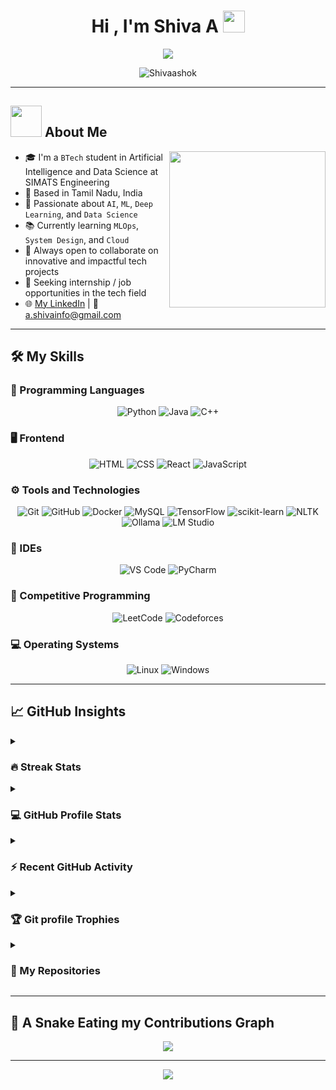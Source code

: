 <!-- README for https://github.com/Shivaashok -->

<h1 align="center">Hi , I'm Shiva A <img src="https://media.giphy.com/media/hvRJCLFzcasrR4ia7z/giphy.gif" width="35"></h1>
<p align="center">
  <a href="https://github.com/DenverCoder1/readme-typing-svg"><img src="https://readme-typing-svg.herokuapp.com?font=Time+New+Roman&color=%23C8BE25&size=25&center=true&vCenter=true&width=600&height=100&lines=AI+%2F+ML+Engineer;Software+Developer;BTech+AI+%26+Data+Science+Student;Passionate+about+Automation+and+Problem+Solving;Always+learning+new+things"></a>
</p>

<p align="center"> 
	<img src="https://komarev.com/ghpvc/?username=Shivaashok&label=Profile%20views&color=0047AB&style=plastic" alt="Shivaashok" /> 
</p>

---

## <picture><img src="https://github.com/7oSkaaa/7oSkaaa/blob/main/Images/about_me.gif?raw=true" width = 50px></picture> About Me

<picture> <img align="right" src="https://github.com/7oSkaaa/7oSkaaa/blob/main/Images/Right_Side.gif?raw=true" width = 250px></picture>

- 🎓 I'm a `BTech` student in Artificial Intelligence and Data Science at SIMATS Engineering
- 📍 Based in Tamil Nadu, India
- 🤖 Passionate about `AI`, `ML`, `Deep Learning`, and `Data Science`
- 📚 Currently learning `MLOps`, `System Design`, and `Cloud`
- 🧠 Always open to collaborate on innovative and impactful tech projects
- 💼 Seeking internship / job opportunities in the tech field
- 🌐 [My LinkedIn](https://www.linkedin.com/in/shiva-ai/) | 📧 a.shivainfo@gmail.com

---

## 🛠️ My Skills

### 🧠 Programming Languages
<p align="center">
  <img alt="Python" src="https://img.shields.io/badge/Python-%2314354C.svg?style=plastic&logo=python&logoColor=white" />
  <img alt="Java" src="https://img.shields.io/badge/Java-%23007396.svg?style=plastic&logo=java&logoColor=white" />
  <img alt="C++" src="https://img.shields.io/badge/C++-%2300599C.svg?style=plastic&logo=c%2B%2B&logoColor=white" />
</p>

### 🖥️ Frontend
<p align="center">
  <img alt="HTML" src="https://img.shields.io/badge/HTML5-%23E34F26.svg?style=plastic&logo=html5&logoColor=white" />
  <img alt="CSS" src="https://img.shields.io/badge/CSS-%231572B6.svg?style=plastic&logo=css3&logoColor=white" />
  <img alt="React" src="https://img.shields.io/badge/React-%2361DAFB.svg?style=plastic&logo=react&logoColor=black" />
  <img alt="JavaScript" src="https://img.shields.io/badge/JavaScript-%23F7DF1E.svg?style=plastic&logo=javascript&logoColor=black" />
</p>

### ⚙️ Tools and Technologies
<p align="center">
  <img alt="Git" src="https://img.shields.io/badge/Git-%23F05033.svg?style=plastic&logo=git&logoColor=white" />
  <img alt="GitHub" src="https://img.shields.io/badge/github-%23181717.svg?style=plastic&logo=github&logoColor=white" />
  <img alt="Docker" src="https://img.shields.io/badge/docker-%230db7ed.svg?&style=plastic&logo=docker&logoColor=white" />
  <img alt="MySQL" src="https://img.shields.io/badge/mysql-%234479A1.svg?&style=plastic&logo=mysql&logoColor=white" />
  <img alt="TensorFlow" src="https://img.shields.io/badge/TensorFlow-FE6F00.svg?style=plastic&logo=tensorflow&logoColor=white" />
  <img alt="scikit-learn" src="https://img.shields.io/badge/scikit--learn-%23F7931E.svg?style=plastic&logo=scikit-learn&logoColor=white" />
  <img alt="NLTK" src="https://img.shields.io/badge/NLTK-%233A8BBB.svg?style=plastic" />
  <img alt="Ollama" src="https://img.shields.io/badge/Ollama-000000.svg?style=plastic&logo=data:image/svg+xml;base64,..." />
  <img alt="LM Studio" src="https://img.shields.io/badge/LM%20Studio-%2332A852.svg?style=plastic" />
</p>

### 🧠 IDEs
<p align="center">
  <img alt="VS Code" src="https://img.shields.io/badge/Visual%20Studio%20Code-0078d7.svg?style=plastic&logo=visual-studio-code&logoColor=white" />
  <img alt="PyCharm" src="https://img.shields.io/badge/JetBrains-PyCharm-black?style=plastic&logo=jetbrains" />
</p>

### 🧮 Competitive Programming
<p align="center">
  <img alt="LeetCode" src="https://img.shields.io/badge/LeetCode-%23FFA116.svg?style=plastic&logo=leetcode&logoColor=black" />
  <img alt="Codeforces" src="https://img.shields.io/badge/codeforces-%231F8ACB.svg?style=plastic&logo=codeforces&logoColor=white" />
</p>

### 💻 Operating Systems
<p align="center">
  <img alt="Linux" src="https://img.shields.io/badge/Linux-FCC624?style=plastic&logo=linux&logoColor=black" />
  <img alt="Windows" src="https://img.shields.io/badge/Windows-0078D6?style=plastic&logo=windows&logoColor=white" />
</p>

---

## 📈 GitHub Insights

<details><summary><h3>🔥 Streak Stats</h3></summary>
<p align="center">
  <img src="https://github-readme-streak-stats.herokuapp.com/?user=Shivaashok&theme=tokyonight_duo" />
</p>
</details>

<details><summary><h3>💻 GitHub Profile Stats</h3></summary>
<p align="center">
  <img src="https://github-readme-stats.vercel.app/api?username=Shivaashok&show_icons=true&theme=tokyonight&count_private=true" height="200px" />
  <img src="https://github-readme-stats.vercel.app/api/top-langs/?username=Shivaashok&langs_count=10&layout=compact&theme=tokyonight" height="200px"/>
</p>
</details>

<details><summary><h3>⚡ Recent GitHub Activity</h3></summary>
<p align="center">
  <img src="https://github-readme-activity-graph.vercel.app/graph?username=Shivaashok&theme=github" />
</p>
</details>

<details><summary><h3>🏆 Git profile Trophies</h3></summary>
<p align="center">
  <img src="https://github-profile-trophy.vercel.app/?username=Shivaashok&theme=tokyonight&column=4&margin-w=15&margin-h=15" />
</p>
</details>

<details><summary><h3>📂 My Repositories</h3></summary>
<p align="center">
  <a href="https://github.com/Shivaashok/flappy-bird-ai">
    <img src="https://github-readme-stats.vercel.app/api/pin/?username=Shivaashok&repo=flappy-bird-ai&theme=tokyonight" />
  </a>
  <a href="https://github.com/Shivaashok/Saveetha-ARMS-Extension">
    <img src="https://github-readme-stats.vercel.app/api/pin/?username=Shivaashok&repo=Saveetha-ARMS-Extension&theme=tokyonight" />
  </a>
</p>
</details>

---

## 🐍 A Snake Eating my Contributions Graph

<p align="center">
  <img src="https://github.com/Shivaashok/Shivaashok/blob/output/github-contribution-grid-snake.svg" />
</p>

---

<p align="center">
  <img src="https://quotes-github-readme.vercel.app/api?type=horizontal&theme=tokyonight&animation=grow_out_in&quoteCategory=programming">
</p>
